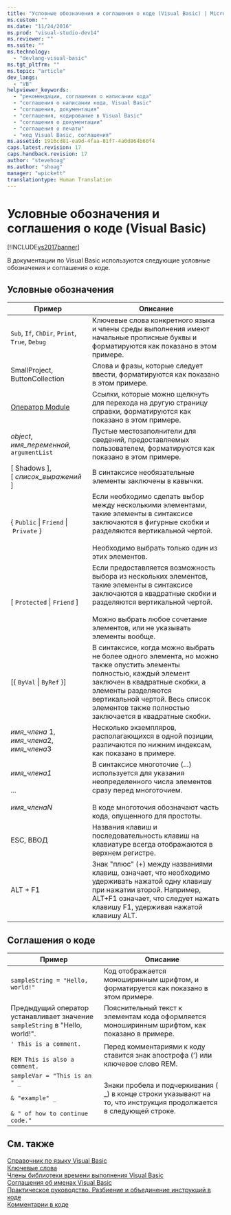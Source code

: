 ```yaml
---
title: "Условные обозначения и соглашения о коде (Visual Basic) | Microsoft Docs"
ms.custom: ""
ms.date: "11/24/2016"
ms.prod: "visual-studio-dev14"
ms.reviewer: ""
ms.suite: ""
ms.technology: 
  - "devlang-visual-basic"
ms.tgt_pltfrm: ""
ms.topic: "article"
dev_langs: 
  - "VB"
helpviewer_keywords: 
  - "рекомендации, соглашения о написании кода"
  - "соглашения о написании кода, Visual Basic"
  - "соглашения, документация"
  - "соглашения, кодирование в Visual Basic"
  - "соглашения о документации"
  - "соглашения о печати"
  - "код Visual Basic, соглашения"
ms.assetid: 1916cd81-ea9d-4faa-81f7-4a0d864b60f4
caps.latest.revision: 17
caps.handback.revision: 17
author: "stevehoag"
ms.author: "shoag"
manager: "wpickett"
translationtype: Human Translation
---
```

# Условные обозначения и соглашения о коде (Visual Basic)
[!INCLUDE[vs2017banner](../../csharp/includes/vs2017banner.md)]

В документации по Visual Basic используются следующие условные обозначения и соглашения о коде.  
  
## Условные обозначения  
  
|Пример|Описание|  
|------------|--------------|  
|`Sub`, `If`, `ChDir`, `Print`, `True`, `Debug`|Ключевые слова конкретного языка и члены среды выполнения имеют начальные прописные буквы и форматируются как показано в этом примере.|  
|SmallProject, ButtonCollection|Слова и фразы, которые следует ввести, форматируются как показано в этом примере.|  
|[Оператор Module](../../visual-basic/language-reference/statements/module-statement.md)|Ссылки, которые можно щелкнуть для перехода на другую страницу справки, форматируются как показано в этом примере.|  
|*object*, *имя\_переменной*, `argumentList`|Пустые местозаполнители для сведений, предоставляемых пользователем, форматируются как показано в этом примере.|  
|\[ Shadows \], \[ *список\_выражений* \]|В синтаксисе необязательные элементы заключены в кавычки.|  
|{ `Public` &#124; `Friend` &#124; `Private` }|Если необходимо сделать выбор между несколькими элементами, такие элементы в синтаксисе заключаются в фигурные скобки и разделяются вертикальной чертой.<br /><br /> Необходимо выбрать только один из этих элементов.|  
|\[ `Protected` &#124; `Friend` \]|Если предоставляется возможность выбора из нескольких элементов, такие элементы в синтаксисе заключаются в квадратные скобки и разделяются вертикальной чертой.<br /><br /> Можно выбрать любое сочетание элементов, или не указывать элементы вообще.|  
|\[{ `ByVal` &#124; `ByRef` }\]|В синтаксисе, когда можно выбрать не более одного элемента, но можно также опустить элементы полностью, каждый элемент заключен в квадратные скобки, а элементы разделяются вертикальной чертой. Весь список элементов также полностью заключается в квадратные скобки.|  
|*имя\_члена* 1, *имя\_члена*2, *имя\_члена*3|Несколько экземпляров, располагающихся в одной позиции, различаются по нижним индексам, как показано в примере.|  
|*имя\_члена1*<br /><br /> ...<br /><br /> *имя\_членаN*|В синтаксисе многоточие \(...\) используется для указания неопределенного числа элементов сразу перед многоточием.<br /><br /> В коде многоточия обозначают часть кода, опущенного для простоты.|  
|ESC, ВВОД|Названия клавиш и последовательность клавиш на клавиатуре всегда отображаются в верхнем регистре.|  
|ALT \+ F1|Знак "плюс" \(\+\) между названиями клавиш, означает, что необходимо удерживать нажатой одну клавишу при нажатии второй.  Например, ALT\+F1 означает, что следует нажать клавишу F1, удерживая нажатой клавишу ALT.|  
  
## Соглашения о коде  
  
|Пример|Описание|  
|------------|--------------|  
|`sampleString = "Hello, world!"`|Код отображается моноширинным шрифтом, и форматируется как показано в этом примере.|  
|Предыдущий оператор устанавливает значение `sampleString` в "Hello, world\!".|Пояснительный текст к элементам кода оформляется моноширинным шрифтом, как показано в примере.|  
|`' This is a comment.`<br /><br /> `REM This is also a comment.`|Перед комментариями к коду ставится знак апострофа \('\) или ключевое слово REM.|  
|`sampleVar = "This is an " _`<br /><br /> `& "example" _`<br /><br /> `& " of how to continue code."`|Знаки пробела и подчеркивания \( \_\) в конце строки указывают на то, что инструкция продолжается в следующей строке.|  
  
## См. также  
 [Справочник по языку Visual Basic](../../visual-basic/language-reference/index.md)   
 [Ключевые слова](../../visual-basic/language-reference/keywords/index.md)   
 [Члены библиотеки времени выполнения Visual Basic](../../visual-basic/language-reference/runtime-library-members.md)   
 [Соглашения об именах Visual Basic](../../visual-basic/programming-guide/program-structure/naming-conventions.md)   
 [Практическое руководство. Разбиение и объединение инструкций в коде](../../visual-basic/programming-guide/program-structure/how-to-break-and-combine-statements-in-code.md)   
 [Комментарии в коде](../../visual-basic/programming-guide/program-structure/comments-in-code.md)